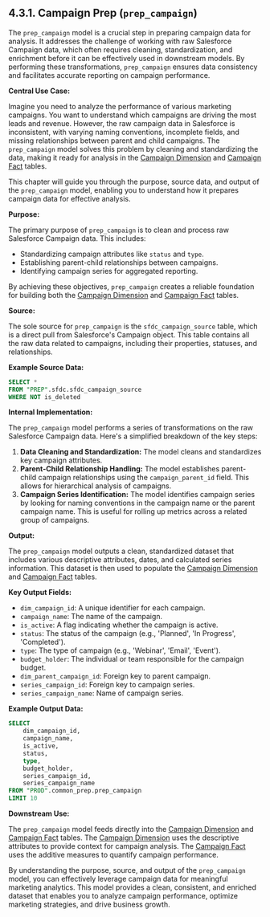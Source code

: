 ## 4.3.1. Campaign Prep (`prep_campaign`)

The `prep_campaign` model is a crucial step in preparing campaign data for analysis. It addresses the challenge of working with raw Salesforce Campaign data, which often requires cleaning, standardization, and enrichment before it can be effectively used in downstream models. By performing these transformations, `prep_campaign` ensures data consistency and facilitates accurate reporting on campaign performance.

**Central Use Case:**

Imagine you need to analyze the performance of various marketing campaigns. You want to understand which campaigns are driving the most leads and revenue. However, the raw campaign data in Salesforce is inconsistent, with varying naming conventions, incomplete fields, and missing relationships between parent and child campaigns. The `prep_campaign` model solves this problem by cleaning and standardizing the data, making it ready for analysis in the [Campaign Dimension](chapter_3.3.md) and [Campaign Fact](chapter_3.3.md) tables.

This chapter will guide you through the purpose, source data, and output of the `prep_campaign` model, enabling you to understand how it prepares campaign data for effective analysis.

**Purpose:**

The primary purpose of `prep_campaign` is to clean and process raw Salesforce Campaign data. This includes:

*   Standardizing campaign attributes like `status` and `type`.
*   Establishing parent-child relationships between campaigns.
*   Identifying campaign series for aggregated reporting.

By achieving these objectives, `prep_campaign` creates a reliable foundation for building both the [Campaign Dimension](chapter_3.3.md) and [Campaign Fact](chapter_3.3.md) tables.

**Source:**

The sole source for `prep_campaign` is the `sfdc_campaign_source` table, which is a direct pull from Salesforce's Campaign object. This table contains all the raw data related to campaigns, including their properties, statuses, and relationships.

**Example Source Data:**

```sql
SELECT *
FROM "PREP".sfdc.sfdc_campaign_source
WHERE NOT is_deleted
```

**Internal Implementation:**

The `prep_campaign` model performs a series of transformations on the raw Salesforce Campaign data. Here's a simplified breakdown of the key steps:

1.  **Data Cleaning and Standardization:** The model cleans and standardizes key campaign attributes.
2.  **Parent-Child Relationship Handling:** The model establishes parent-child campaign relationships using the `campaign_parent_id` field. This allows for hierarchical analysis of campaigns.
3.  **Campaign Series Identification:**  The model identifies campaign series by looking for naming conventions in the campaign name or the parent campaign name.  This is useful for rolling up metrics across a related group of campaigns.

**Output:**

The `prep_campaign` model outputs a clean, standardized dataset that includes various descriptive attributes, dates, and calculated series information. This dataset is then used to populate the [Campaign Dimension](chapter_3.3.md) and [Campaign Fact](chapter_3.3.md) tables.

**Key Output Fields:**

*   `dim_campaign_id`: A unique identifier for each campaign.
*   `campaign_name`: The name of the campaign.
*   `is_active`: A flag indicating whether the campaign is active.
*   `status`: The status of the campaign (e.g., 'Planned', 'In Progress', 'Completed').
*   `type`: The type of campaign (e.g., 'Webinar', 'Email', 'Event').
*   `budget_holder`: The individual or team responsible for the campaign budget.
*   `dim_parent_campaign_id`:  Foreign key to parent campaign.
*    `series_campaign_id`: Foreign key to campaign series.
*    `series_campaign_name`: Name of campaign series.

**Example Output Data:**

```sql
SELECT
    dim_campaign_id,
    campaign_name,
    is_active,
    status,
    type,
    budget_holder,
    series_campaign_id,
    series_campaign_name
FROM "PROD".common_prep.prep_campaign
LIMIT 10
```

**Downstream Use:**

The `prep_campaign` model feeds directly into the [Campaign Dimension](chapter_3.3.md) and [Campaign Fact](chapter_3.3.md) tables. The [Campaign Dimension](chapter_3.3.md) uses the descriptive attributes to provide context for campaign analysis. The [Campaign Fact](chapter_3.3.md) uses the additive measures to quantify campaign performance.

By understanding the purpose, source, and output of the `prep_campaign` model, you can effectively leverage campaign data for meaningful marketing analytics. This model provides a clean, consistent, and enriched dataset that enables you to analyze campaign performance, optimize marketing strategies, and drive business growth.
